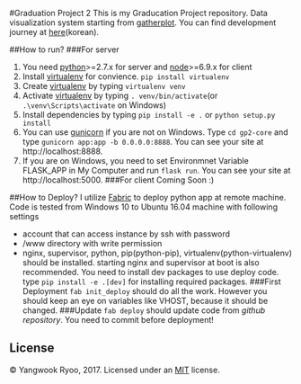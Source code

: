 #Graduation Project 2
This is my Graducation Project repository.
Data visualization system starting from [gatherplot](https://github.com/intuinno/gatherplot).
You can find development journey at [here](http://ryoo.kr/tag/gp2)(korean).

##How to run?
###For server
1. You need [python](https://www.python.org/)>=2.7.x for server and [node](https://nodejs.org)>=6.9.x for client
2. Install [virtualenv](https://virtualenv.pypa.io/en/stable) for convience. `pip install virtualenv`
3. Create [virtualenv](https://virtualenv.pypa.io/en/stable) by typing `virtualenv venv`
4. Activate [virtualenv](https://virtualenv.pypa.io/en/stable) by typing `. venv/bin/activate`(or `.\venv\Scripts\activate` on Windows)
5. Install dependencies by typing `pip install -e .` or `python setup.py install`
6. You can use [gunicorn](http://gunicorn.org/) if you are not on Windows. Type `cd gp2-core` and type `gunicorn app:app -b 0.0.0.0:8888`. You can see your site at http://localhost:8888.
7. If you are on Windows, you need to set Environmnet Variable FLASK_APP in My Computer and run `flask run`. You can see your site at http://localhost:5000.
###For client
Coming Soon :)

##How to Deploy?
I utilize [Fabric](https://get.fabric.io/) to deploy python app at remote machine. Code is tested from Windows 10 to Ubuntu 16.04 machine with following settings
 - account that can access instance by ssh with password
 - /www directory with write permission
 - nginx, supervisor, python, pip(python-pip), virtualenv(python-virtualenv) should be installed. starting nginx and supervisor at boot is also recommended.
You need to install dev packages to use deploy code. type `pip install -e .[dev]` for installing required packages.
###First Deployment
`fab init_deploy` should do all the work. However you should keep an eye on variables like VHOST, because it should be changed.
###Update
`fab deploy` should update code from *github repository*. You need to commit before deployment!

## License

© Yangwook Ryoo, 2017. Licensed under an [MIT](LICENSE) license.
